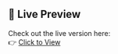 ## 🚀 Live Preview

Check out the live version here:  
👉 [Click to View](https://themededits.github.io/Image-Gallery/)
